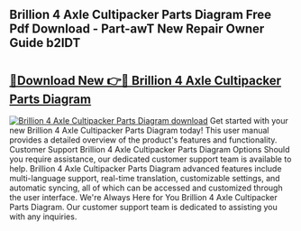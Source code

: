 ## Brillion 4 Axle Cultipacker Parts Diagram Free Pdf Download - Part-awT New Repair Owner Guide b2IDT

# <h2><a href="http://dfltt68.blite.top/?on=Brillion+4+Axle+Cultipacker+Parts+Diagram">🔗Download New 👉🔴 Brillion 4 Axle Cultipacker Parts Diagram</a></h2>

[![Brillion 4 Axle Cultipacker Parts Diagram download](https://i.imgur.com/lujVjoI.png)](http://dfltt68.blite.top/?on=Brillion+4+Axle+Cultipacker+Parts+Diagram)
Get started with your new Brillion 4 Axle Cultipacker Parts Diagram today! This user manual provides a detailed overview of the product's features and functionality. Customer Support Brillion 4 Axle Cultipacker Parts Diagram Options Should you require assistance, our dedicated customer support team is available to help. Brillion 4 Axle Cultipacker Parts Diagram advanced features include multi-language support, real-time translation, customizable settings, and automatic syncing, all of which can be accessed and customized through the user interface. We're Always Here for You Brillion 4 Axle Cultipacker Parts Diagram. Our customer support team is dedicated to assisting you with any inquiries.

